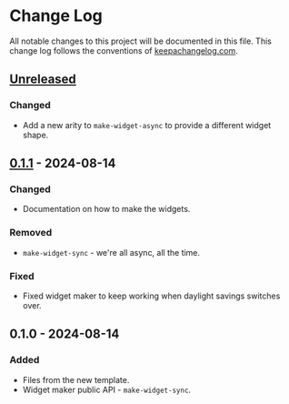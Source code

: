 # Change Log
All notable changes to this project will be documented in this file. This change log follows the conventions of [keepachangelog.com](http://keepachangelog.com/).

## [Unreleased]
### Changed
- Add a new arity to `make-widget-async` to provide a different widget shape.

## [0.1.1] - 2024-08-14
### Changed
- Documentation on how to make the widgets.

### Removed
- `make-widget-sync` - we're all async, all the time.

### Fixed
- Fixed widget maker to keep working when daylight savings switches over.

## 0.1.0 - 2024-08-14
### Added
- Files from the new template.
- Widget maker public API - `make-widget-sync`.

[Unreleased]: https://sourcehost.site/your-name/simpleweb/compare/0.1.1...HEAD
[0.1.1]: https://sourcehost.site/your-name/simpleweb/compare/0.1.0...0.1.1
